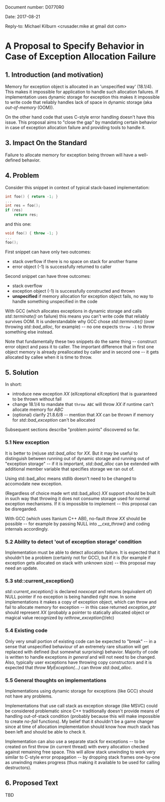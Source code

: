 Document number: D0770R0

Date: 2017-08-21

Reply-to: Michael Kilburn <crusader.mike at gmail dot com>

# A Proposal to Specify Behavior in Case of Exception Allocation Failure

## 1. Introduction (and motivation)
Memory for exception object is allocated in an 'unspecified way' (18.1/4). This makes it impossible for application to handle such allocation failures. If implementation uses dynamic storage for exception this makes it impossible to write code that reliably handles lack of space in dynamic storage (aka *out-of-memory* (OOM)).

On the other hand code that uses C-style error handling doesn't have this issue. This proposal aims to "close the gap" by mandating certain behavior in case of exception allocation failure and providing tools to handle it.

## 3. Impact On the Standard
Failure to allocate memory for exception being thrown will have a well-defined behavior.

## 4. Problem
Consider this snippet in context of typical stack-based implementation:
```c
int foo() { return -1; }
...
int res = foo();
if (res)
    return res;
```

and this one:

```c++
void foo() { throw -1; }
...
foo();
```
First snippet can have only two outcomes:
- stack overflow if there is no space on stack for another frame
- error object (-1) is successfully returned to caller

Second snippet can have three outcomes:
- stack overflow
- exception object (-1) is successfully constructed and thrown
- **unspecified** if memory allocation for exception object fails, no way to handle something unspecified in the code

With GCC (which allocates exceptions in dynamic storage and calls *std::terminate()* on failure) this means you can't write code that reliably survives OOM. It is understandable why GCC chose *std::terminate()* (over throwing *std::bad_alloc*, for example) -- no one expects `throw -1` to throw something else instead.

Note that fundamentally these two snippets do the same thing -- construct error object and pass it to caller. The important difference that in first one object memory is already preallocated by caller and in second one -- it gets allocated by callee when it is time to throw.

## 5. Solution
In short:
* introduce new exception *XX* (eXceptional eXception) that is guaranteed to be thrown without fail
* change 18.1/4 to mandate that `throw ABC` will throw *XX* if runtime can't allocate memory for *ABC*
* (optional) clarify 21.8.6/8 -- mention that *XX* can be thrown if memory for *std::bad_exception* can't be allocated

Subsequent sections describe "problem points" discovered so far.

### 5.1 New exception
It is better to (re)use *std::bad_alloc* for *XX*. But it may be useful to distinguish between running out of dynamic storage and running out of "exception storage" -- if it is important, *std::bad_alloc* can be extended with additional member variable that specifies storage we ran out of.

Using std::bad_alloc means stdlib doesn't need to be changed to accomodate new exception.

(Regardless of choice made wrt std::bad_alloc) *XX* support should be built in such way that throwing it does not consume storage used for normal exception mechanisms. If it is impossible to implement -- this proposal can be disregarded.

With GCC (which uses Itanium C++ ABI), no-fault *throw XX* should be possible -- for example by passing NULL into *\_\_cxa_throw()* and coding internals accordingly.

### 5.2 Ability to detect 'out of exception storage' condition
Implementation must be able to detect allocation failure. It is expected that it shouldn't be a problem (certainly not for GCC), but if it is (for example if exception gets allocated on stack with unknown size) -- this proposal may need an update.

### 5.3 std::current_exception()
*std::current_exception()* is declared *noexcept* and returns (equivalent of) NULL pointer if no exception is being handled right now. In some implementations it makes a copy of exception object, which can throw and fail to allocate memory for exception -- in this case returned *exception_ptr* should represent *XX* (probably a pointer to statically allocated object or magical value recognized by *rethrow_exception()*/etc)

### 5.4 Existing code
Only very small portion of existing code can be expected to "break" -- in a sense that unspecified behaviour of an extremely rare situation will get replaced with defined (but somewhat surprising) behavior. Majority of code is written to handle exceptions *in general* and will not need to be changed. Also, typically user exceptions have throwing copy constructors and it is expected that *throw MyException(...)* can throw *std::bad_alloc*.

### 5.5 General thoughts on implementations
Implementations using dynamic storage for exceptions (like GCC) should not have any problems.

Implementations that use call stack as exception storage (like MSVC) could be considered problematic since C++ traditionally doesn't provide means of handling out-of-stack condition (probably because this will make impossible to create *no-fail* functions). My belief that it shouldn't be a game changer since at time of allocation implementation should know how much stack has been left and should be able to check it.

Implementation can also use a separate stack for exceptions -- to be created on first throw (in current thread) with every allocation checked against remaining free space. This will allow stack unwinding to work very similar to C-style error propagation -- by dropping stack frames one-by-one as unwinding makes progress (thus making it available to be used for calling destructors).

## 6. Proposed Text
TBD


